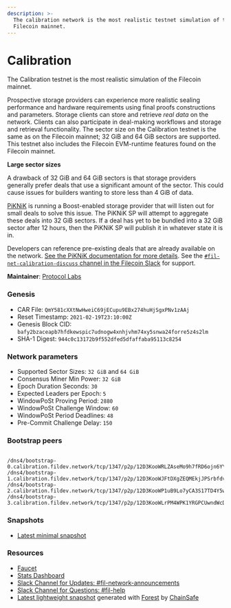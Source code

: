 ```yaml
---
description: >-
  The calibration network is the most realistic testnet simulation of the
  Filecoin mainnet.
---
```


# Calibration

The Calibration testnet is the most realistic simulation of the Filecoin mainnet.

Prospective storage providers can experience more realistic sealing performance and hardware requirements using final proofs constructions and parameters. Storage clients can store and retrieve _real data_ on the network. Clients can also participate in deal-making workflows and storage and retrieval functionality. The sector size on the Calibration testnet is the same as on the Filecoin mainnet; 32 GiB and 64 GiB sectors are supported. This testnet also includes the Filecoin EVM-runtime features found on the Filecoin mainnet.

**Large sector sizes**

A drawback of 32 GiB and 64 GiB sectors is that storage providers generally prefer deals that use a significant amount of the sector. This could cause issues for builders wanting to store less than 4 GiB of data.

[PiKNiK](https://www.piknik.com/) is running a Boost-enabled storage provider that will listen out for small deals to solve this issue. The PiKNiK SP will attempt to aggregate these deals into 32 GiB sectors. If a deal has yet to be bundled into a 32 GiB sector after 12 hours, then the PiKNiK SP will publish it in whatever state it is in.

Developers can reference pre-existing deals that are already available on the network. [See the PiKNiK documentation for more details](https://docs.filecoin.io/networks/calibration/details/). See the [`#fil-net-calibration-discuss` channel in the Filecoin Slack](https://filecoinproject.slack.com/archives/C01D42NNLMS) for support.

**Maintainer**: [Protocol Labs](https://protocol.ai)

### Genesis

* CAR File: `QmY581cXXtNwHweiC69jECupu9EBx274huHjSgxPNv1zAAj`
* Reset Timestamp: `2021-02-19T23:10:00Z`
* Genesis Block CID: `bafy2bzaceapb7hfdkewspic7udnogw4xnhjvhm74xy5snwa24forre5z4s2lm`
* SHA-1 Digest: `944c0c13172b9f552dfed5dfaffaba95113c8254`

### Network parameters

* Supported Sector Sizes: `32 GiB` and `64 GiB`
* Consensus Miner Min Power: `32 GiB`
* Epoch Duration Seconds: `30`
* Expected Leaders per Epoch: `5`
* WindowPoSt Proving Period: `2880`
* WindowPoSt Challenge Window: `60`
* WindowPoSt Period Deadlines: `48`
* Pre-Commit Challenge Delay: `150`

### Bootstrap peers

```
```

```plaintext
/dns4/bootstrap-0.calibration.fildev.network/tcp/1347/p2p/12D3KooWRLZAseMo9h7fRD6ojn6YYDXHsBSavX5YmjBZ9ngtAEec
/dns4/bootstrap-1.calibration.fildev.network/tcp/1347/p2p/12D3KooWJFtDXgZEQMEkjJPSrbfdvh2xfjVKrXeNFG1t8ioJXAzv
/dns4/bootstrap-2.calibration.fildev.network/tcp/1347/p2p/12D3KooWP1uB9Lo7yCA3S17TD4Y5wStP5Nk7Vqh53m8GsFjkyujD
/dns4/bootstrap-3.calibration.fildev.network/tcp/1347/p2p/12D3KooWLrPM4WPK1YRGPCUwndWcDX8GCYgms3DiuofUmxwvhMCn
```

### Snapshots

* [Latest minimal snapshot](https://snapshots.calibrationnet.filops.net/minimal/latest.zst)

### Resources

* [Faucet](https://faucet.calibration.fildev.network/)
* [Stats Dashboard](https://stats.calibration.fildev.network/)
* [Slack Channel for Updates: #fil-network-announcements](https://filecoinproject.slack.com/archives/C01AC6999KQ)
* [Slack Channel for Questions: #fil-help](https://filecoinproject.slack.com/archives/CEGN061C5)
* [Latest lightweight snapshot](https://forest.chainsafe.io/calibnet/snapshot-latest) generated with [Forest](http://github.com/ChainSafe/forest) by [ChainSafe](https://chainsafe.io/)
